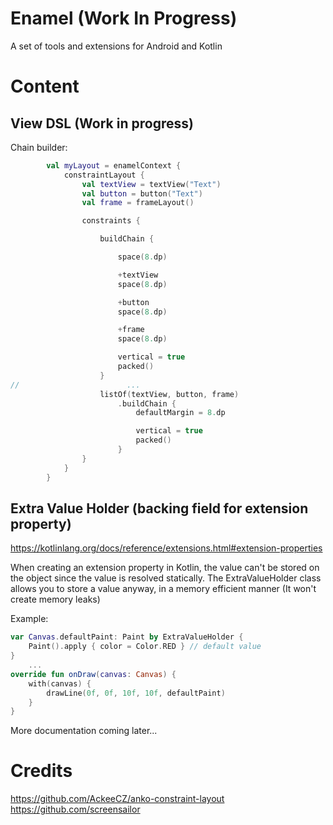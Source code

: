 # Enamel (Work In Progress)
A set of tools and extensions for Android and Kotlin

# Content
## View DSL (Work in progress)

Chain builder:
```Kotlin
        val myLayout = enamelContext {
            constraintLayout {
                val textView = textView("Text")
                val button = button("Text")
                val frame = frameLayout()

                constraints {

                    buildChain {

                        space(8.dp)

                        +textView
                        space(8.dp)

                        +button
                        space(8.dp)

                        +frame
                        space(8.dp)

                        vertical = true
                        packed()
                    }
//                        ...
                    listOf(textView, button, frame)
                        .buildChain {
                            defaultMargin = 8.dp

                            vertical = true
                            packed()
                        }
                }
            }
        }

```

## Extra Value Holder (backing field for extension property)
https://kotlinlang.org/docs/reference/extensions.html#extension-properties

When creating an extension property in Kotlin, the value can't be stored on the object since the value is resolved statically.
The ExtraValueHolder class allows you to store a value anyway, in a memory efficient manner (It won't create memory leaks)

Example:

```Kotlin
var Canvas.defaultPaint: Paint by ExtraValueHolder {
    Paint().apply { color = Color.RED } // default value
}
    ...
override fun onDraw(canvas: Canvas) {
    with(canvas) {
        drawLine(0f, 0f, 10f, 10f, defaultPaint)
    }
}
```



More documentation coming later...

# Credits
https://github.com/AckeeCZ/anko-constraint-layout
https://github.com/screensailor
